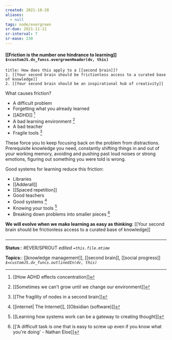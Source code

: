 ```yaml
---
created: 2021-10-20
aliases:
  - null
tags: node/evergreen
sr-due: 2021-11-11
sr-interval: 7
sr-ease: 230
---
```

#### [[Friction is the number one hindrance to learning]] `$=customJS.dv_funcs.evergreenHeader(dv, this)`

```ad-note
title: How does this apply to a [[second brain]]?
1. [[Your second brain should be frictionless access to a curated base of knowledge]]
2. [[Your second brain should be an inspirational hub of creativity]]
```

What causes friction?
- A difficult problem 
- Forgetting what you already learned 
- [[ADHD]] [^4]
- A bad learning environment [^1]
- A bad teacher
- Fragile tools [^5]

These force you to keep focusing back on the problem from distractions. Prerequisite knowledge you need, constantly shifting things in and out of your working memory, avoiding and pushing past loud noises or strong emotions, figuring out something you were told is wrong.

Good systems for learning reduce this friction:
- Libraries
- [[Adderall]]
- [[Spaced repetition]]
- Good teachers 
- Good systems [^2]
- Knowing your tools [^6]
- Breaking down problems into smaller pieces [^7] 

**We will evolve when we make learning as easy as thinking**: [[Your second brain should be frictionless access to a curated base of knowledge]]

### <hr class="footnote"/>

**Status**:: #EVER/SPROUT 
*edited `=this.file.mtime`*

**Topics**:: [[knowledge management]], [[second brain]], [[social progress]]
*`$=customJS.dv_funcs.outlinedIn(dv, this)`*


[^1]: [[Sometimes we can't grow until we change our environment]]
[^2]: [[internet| The Internet]], [[Obsidian (software)]]
[^4]: [[How ADHD effects concentration]]
[^5]: [[The fragility of nodes in a second brain]]
[^6]: [[Learning how systems work can be a gateway to creating thought]]
[^7]: [['A difficult task is one that is easy to screw up even if you know what you're doing' - Nathan Eloe]]